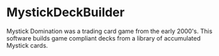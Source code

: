 # MystickDeckBuilder
Mystick Domination was a trading card game from the early 2000's. This software builds game compliant decks from a library of accumulated Mystick cards.
